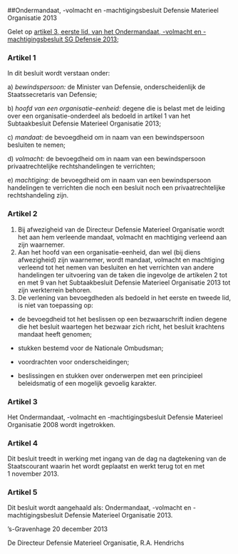 <meta http-equiv='Content-Type' content='text/html; charset=utf-8' />

##Ondermandaat, -volmacht en -machtigingsbesluit Defensie Materieel Organisatie 2013

Gelet op [artikel 3, eerste lid, van het Ondermandaat, -volmacht en -machtigingsbesluit SG Defensie 2013](../../../../../../../../../ministeriele-regeling/ondermandaat/volmacht/en/machtigingsbesluit/sg/defensie/2013/BWBR0034185/README.md);

### Artikel  1  

In dit besluit wordt verstaan onder: 

a)  *bewindspersoon:* de Minister van Defensie, onderscheidenlijk de Staatssecretaris van Defensie;  

b)  *hoofd van een organisatie-eenheid:* degene die is belast met de leiding over een organisatie-onderdeel als bedoeld in artikel 1 van het Subtaakbesluit Defensie Materieel Organisatie 2013;  

c)  *mandaat:* de bevoegdheid om in naam van een bewindspersoon besluiten te nemen;  

d)  *volmacht:* de bevoegdheid om in naam van een bewindspersoon privaatrechtelijke rechtshandelingen te verrichten;  

e)  *machtiging:* de bevoegdheid om in naam van een bewindspersoon handelingen te verrichten die noch een besluit noch een privaatrechtelijke rechtshandeling zijn.   

### Artikel  2  

1.  Bij afwezigheid van de Directeur Defensie Materieel Organisatie wordt het aan hem verleende mandaat, volmacht en machtiging verleend aan zijn waarnemer.   
2.  Aan het hoofd van een organisatie-eenheid, dan wel (bij diens afwezigheid) zijn waarnemer, wordt mandaat, volmacht en machtiging verleend tot het nemen van besluiten en het verrichten van andere handelingen ter uitvoering van de taken die ingevolge de artikelen 2 tot en met 9 van het Subtaakbesluit Defensie Materieel Organisatie 2013 tot zijn werkterrein behoren.   
3.  De verlening van bevoegdheden als bedoeld in het eerste en tweede lid, is niet van toepassing op: 

* de bevoegdheid tot het beslissen op een bezwaarschrift indien degene die het besluit waartegen het bezwaar zich richt, het besluit krachtens mandaat heeft genomen;  

* stukken bestemd voor de Nationale Ombudsman;  

* voordrachten voor onderscheidingen;  

* beslissingen en stukken over onderwerpen met een principieel beleidsmatig of een mogelijk gevoelig karakter.    

### Artikel  3  

Het Ondermandaat, -volmacht en -machtigingsbesluit Defensie Materieel Organisatie 2008 wordt ingetrokken. 

### Artikel  4  

Dit besluit treedt in werking met ingang van de dag na dagtekening van de Staatscourant waarin het wordt geplaatst en werkt terug tot en met 1 november 2013. 

### Artikel  5  

Dit besluit wordt aangehaald als: Ondermandaat, -volmacht en -machtigingsbesluit Defensie Materieel Organisatie 2013. 

’s-Gravenhage 
20 december 2013   

De Directeur Defensie Materieel Organisatie, 
R.A. Hendrichs     
